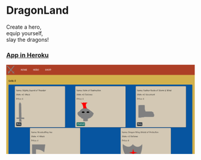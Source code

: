 # DragonLand

Create a hero,<br/>
    equip yourself,<br/>
        slay the dragons!

### [App in Heroku](https://map-places-react.herokuapp.com/)

![shop](https://github.com/villeverkkonen/dragonland/blob/master/documentation/images/shop.png)